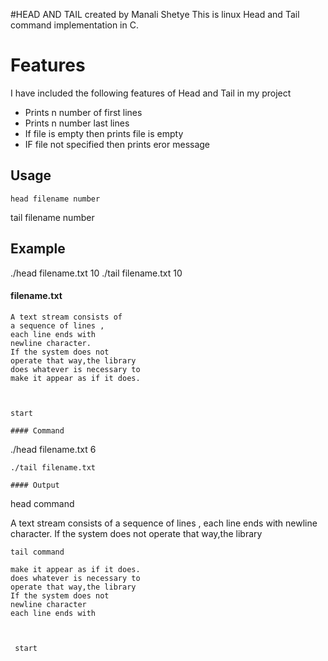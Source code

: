 #HEAD AND TAIL created by Manali Shetye
This is linux Head and Tail command implementation in C.
# Features
I have included the following features of Head and Tail in my project
- Prints n number of first lines
- Prints n number last lines
- If file is empty then prints file is empty
- IF file not specified then prints eror message

## Usage

```
head filename number 
```
tail filename number

## Example

./head filename.txt  10
./tail filename.txt  10

#### filename.txt
```
A text stream consists of 
a sequence of lines , 
each line ends with 
newline character. 
If the system does not 
operate that way,the library 
does whatever is necessary to 
make it appear as if it does.



start

#### Command
```
./head filename.txt 6
```
./tail filename.txt 

#### Output
```
head command 

A text stream consists of 
a sequence of lines , 
each line ends with 
newline character. 
If the system does not 
operate that way,the library 
```
tail command
 
make it appear as if it does.
does whatever is necessary to
operate that way,the library 
If the system does not
newline character
each line ends with



 start
